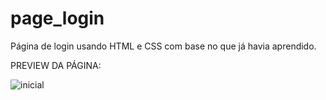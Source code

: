 # page_login
Página de login usando HTML e CSS com base no que já havia aprendido.

PREVIEW DA PÁGINA:

![inicial](https://user-images.githubusercontent.com/79805785/177056981-849b5f26-9a12-45e5-876e-59690be181ab.png)
